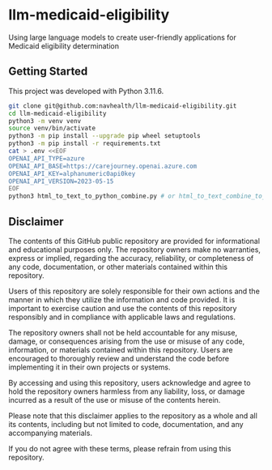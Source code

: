 # llm-medicaid-eligibility
Using large language models to create user-friendly applications for Medicaid eligibility determination

## Getting Started

This project was developed with Python 3.11.6. 

```sh
git clone git@github.com:navhealth/llm-medicaid-eligibility.git
cd llm-medicaid-eligibility
python3 -m venv venv
source venv/bin/activate
python3 -m pip install --upgrade pip wheel setuptools
python3 -m pip install -r requirements.txt
cat > .env <<EOF
OPENAI_API_TYPE=azure
OPENAI_API_BASE=https://carejourney.openai.azure.com
OPENAI_API_KEY=alphanumeric0api0key
OPENAI_API_VERSION=2023-05-15
EOF
python3 html_to_text_to_python_combine.py # or html_to_text_combine_to_python.py
```

## Disclaimer

The contents of this GitHub public repository are provided for informational and educational purposes only. The repository owners make no warranties, express or implied, regarding the accuracy, reliability, or completeness of any code, documentation, or other materials contained within this repository.

Users of this repository are solely responsible for their own actions and the manner in which they utilize the information and code provided. It is important to exercise caution and use the contents of this repository responsibly and in compliance with applicable laws and regulations.

The repository owners shall not be held accountable for any misuse, damage, or consequences arising from the use or misuse of any code, information, or materials contained within this repository. Users are encouraged to thoroughly review and understand the code before implementing it in their own projects or systems.

By accessing and using this repository, users acknowledge and agree to hold the repository owners harmless from any liability, loss, or damage incurred as a result of the use or misuse of the contents herein.

Please note that this disclaimer applies to the repository as a whole and all its contents, including but not limited to code, documentation, and any accompanying materials.

If you do not agree with these terms, please refrain from using this repository.
 

